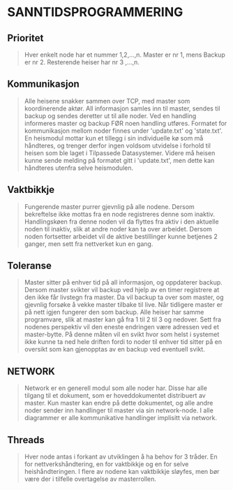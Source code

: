 # SANNTIDSPROGRAMMERING

## Prioritet

>Hver enkelt node har et nummer 1,2,...,n. Master er nr 1, mens Backup er nr 2. Resterende heiser har nr 3 ,...,n.

## Kommunikasjon
>Alle heisene snakker sammen over TCP, med master som koordinerende aktør. All informasjon samles inn til master, sendes til backup og sendes deretter ut til alle noder. Ved en handling informeres master og backup FØR noen handling utføres. Formatet for kommunikasjon mellom noder finnes under 'update.txt' og 'state.txt'. En heismodul mottar kun et tillegg i sin individuelle kø som må håndteres, og trenger derfor ingen voldsom utvidelse i forhold til heisen som ble laget i Tilpassede Datasystemer. Videre må heisen kunne sende melding på formatet gitt i 'update.txt', men dette kan håndteres utenfra selve heismodulen.

## Vaktbikkje
> Fungerende master purrer gjevnlig på alle nodene. Dersom bekreftelse ikke mottas fra en node registreres denne som inaktiv. Handlingskøen fra denne noden vil da flyttes fra aktiv i den aktuelle noden til inaktiv, slik at andre noder kan ta over arbeidet. Dersom noden fortsetter arbeidet vil de aktive bestillinger kunne betjenes 2 ganger, men sett fra nettverket kun en gang.

## Toleranse
> Master sitter på enhver tid på all informasjon, og oppdaterer backup. Dersom master svikter vil backup ved hjelp av en timer registrere at den ikke får livstegn fra master. Da vil backup ta over som master, og gjevnlig forsøke å vekke master tilbake til live. Når tidligere master er på nett igjen fungerer den som backup. Alle heiser har samme programvare, slik at master kan gå fra 1 til 2 til 3 og nedover.
Sett fra nodenes perspektiv vil den eneste endringen være adressen ved et master-bytte.
> På denne måten vil en svikt hvor som helst i systemet ikke kunne ta ned hele driften fordi to noder til enhver tid sitter på en oversikt som kan gjenopptas av en backup ved eventuell svikt.

## NETWORK
> Network er en generell modul som alle noder har. Disse har alle tilgang til et dokument, som er hoveddokumentet distribuert av master. Kun master kan endre på dette dokumentet, og alle andre noder sender inn handlinger til master via sin network-node. I alle diagrammer er alle kommunikative handlinger implisitt via network.

## Threads
> Hver node antas i forkant av utviklingen å ha behov for 3 tråder. En for nettverkshåndtering, en for vaktbikkje og en for selve heishåndteringen. I flere av nodene kan vaktbikkje sløyfes, men bør være der i tilfelle overtagelse av masterrollen.

